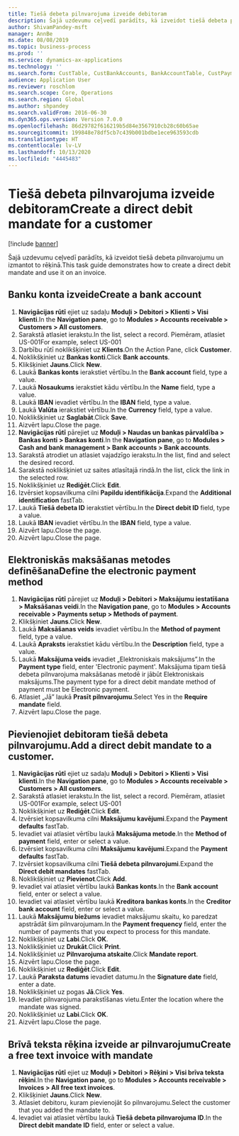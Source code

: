 ```yaml
---
title: Tiešā debeta pilnvarojuma izveide debitoram
description: Šajā uzdevumu ceļvedī parādīts, kā izveidot tiešā debeta pilnvarojumu un izmantot to rēķinā.
author: ShivamPandey-msft
manager: AnnBe
ms.date: 08/08/2019
ms.topic: business-process
ms.prod: ''
ms.service: dynamics-ax-applications
ms.technology: ''
ms.search.form: CustTable, CustBankAccounts, BankAccountTable, CustPaymMode, CustDirectDebitMandate, BankAccountTableLookUp, SrsReportViewerForm,  LogisticsAddressCityLookup, CustFreeInvoice, CustTableLookup
audience: Application User
ms.reviewer: roschlom
ms.search.scope: Core, Operations
ms.search.region: Global
ms.author: shpandey
ms.search.validFrom: 2016-06-30
ms.dyn365.ops.version: Version 7.0.0
ms.openlocfilehash: 86d29782f616219b5d84e3567910cb28c60b65ae
ms.sourcegitcommit: 199848e78df5cb7c439b001bdbe1ece963593cdb
ms.translationtype: HT
ms.contentlocale: lv-LV
ms.lasthandoff: 10/13/2020
ms.locfileid: "4445483"
---
```

# <a name="create-a-direct-debit-mandate-for-a-customer"></a><span data-ttu-id="a383c-103">Tiešā debeta pilnvarojuma izveide debitoram</span><span class="sxs-lookup"><span data-stu-id="a383c-103">Create a direct debit mandate for a customer</span></span>

[!include [banner](../../includes/banner.md)]

<span data-ttu-id="a383c-104">Šajā uzdevumu ceļvedī parādīts, kā izveidot tiešā debeta pilnvarojumu un izmantot to rēķinā.</span><span class="sxs-lookup"><span data-stu-id="a383c-104">This task guide demonstrates how to create a direct debit mandate and use it on an invoice.</span></span>


## <a name="create-a-bank-account"></a><span data-ttu-id="a383c-105">Banku konta izveide</span><span class="sxs-lookup"><span data-stu-id="a383c-105">Create a bank account</span></span>
1. <span data-ttu-id="a383c-106">**Navigācijas rūtī** ejiet uz sadaļu **Moduļi > Debitori > Klienti > Visi klienti**.</span><span class="sxs-lookup"><span data-stu-id="a383c-106">In the **Navigation pane**, go to **Modules > Accounts receivable > Customers > All customers**.</span></span>
2. <span data-ttu-id="a383c-107">Sarakstā atlasiet ierakstu.</span><span class="sxs-lookup"><span data-stu-id="a383c-107">In the list, select a record.</span></span> <span data-ttu-id="a383c-108">Piemēram, atlasiet US-001</span><span class="sxs-lookup"><span data-stu-id="a383c-108">For example, select US-001</span></span>
3. <span data-ttu-id="a383c-109">Darbību rūtī noklikšķiniet uz **Klients**.</span><span class="sxs-lookup"><span data-stu-id="a383c-109">On the Action Pane, click **Customer**.</span></span>
4. <span data-ttu-id="a383c-110">Noklikšķiniet uz **Bankas konti**.</span><span class="sxs-lookup"><span data-stu-id="a383c-110">Click **Bank accounts**.</span></span>
5. <span data-ttu-id="a383c-111">Klikšķiniet **Jauns**.</span><span class="sxs-lookup"><span data-stu-id="a383c-111">Click **New**.</span></span>
6. <span data-ttu-id="a383c-112">Laukā **Bankas konts** ierakstiet vērtību.</span><span class="sxs-lookup"><span data-stu-id="a383c-112">In the **Bank account** field, type a value.</span></span>
7. <span data-ttu-id="a383c-113">Laukā **Nosaukums** ierakstiet kādu vērtību.</span><span class="sxs-lookup"><span data-stu-id="a383c-113">In the **Name** field, type a value.</span></span>
8. <span data-ttu-id="a383c-114">Laukā **IBAN** ievadiet vērtību.</span><span class="sxs-lookup"><span data-stu-id="a383c-114">In the **IBAN** field, type a value.</span></span>
9. <span data-ttu-id="a383c-115">Laukā **Valūta** ierakstiet vērtību.</span><span class="sxs-lookup"><span data-stu-id="a383c-115">In the **Currency** field, type a value.</span></span>
10. <span data-ttu-id="a383c-116">Noklikšķiniet uz **Saglabāt**.</span><span class="sxs-lookup"><span data-stu-id="a383c-116">Click **Save**.</span></span>
11. <span data-ttu-id="a383c-117">Aizvērt lapu.</span><span class="sxs-lookup"><span data-stu-id="a383c-117">Close the page.</span></span>
12. <span data-ttu-id="a383c-118">**Navigācijas rūtī** pārejiet uz **Moduļi > Naudas un bankas pārvaldība > Bankas konti > Bankas konti**.</span><span class="sxs-lookup"><span data-stu-id="a383c-118">In the **Navigation pane**, go to **Modules > Cash and bank management > Bank accounts > Bank accounts**.</span></span>
13. <span data-ttu-id="a383c-119">Sarakstā atrodiet un atlasiet vajadzīgo ierakstu.</span><span class="sxs-lookup"><span data-stu-id="a383c-119">In the list, find and select the desired record.</span></span>
14. <span data-ttu-id="a383c-120">Sarakstā noklikšķiniet uz saites atlasītajā rindā.</span><span class="sxs-lookup"><span data-stu-id="a383c-120">In the list, click the link in the selected row.</span></span>
15. <span data-ttu-id="a383c-121">Noklikšķiniet uz **Rediģēt**.</span><span class="sxs-lookup"><span data-stu-id="a383c-121">Click **Edit**.</span></span>
16. <span data-ttu-id="a383c-122">Izvērsiet kopsavilkuma cilni **Papildu identifikācija**.</span><span class="sxs-lookup"><span data-stu-id="a383c-122">Expand the **Additional identification** fastTab.</span></span>
17. <span data-ttu-id="a383c-123">Laukā **Tiešā debeta ID** ierakstiet vērtību.</span><span class="sxs-lookup"><span data-stu-id="a383c-123">In the **Direct debit ID** field, type a value.</span></span>
18. <span data-ttu-id="a383c-124">Laukā **IBAN** ievadiet vērtību.</span><span class="sxs-lookup"><span data-stu-id="a383c-124">In the **IBAN** field, type a value.</span></span>
19. <span data-ttu-id="a383c-125">Aizvērt lapu.</span><span class="sxs-lookup"><span data-stu-id="a383c-125">Close the page.</span></span>
20. <span data-ttu-id="a383c-126">Aizvērt lapu.</span><span class="sxs-lookup"><span data-stu-id="a383c-126">Close the page.</span></span>

## <a name="define-the-electronic-payment-method"></a><span data-ttu-id="a383c-127">Elektroniskās maksāšanas metodes definēšana</span><span class="sxs-lookup"><span data-stu-id="a383c-127">Define the electronic payment method</span></span>
1. <span data-ttu-id="a383c-128">**Navigācijas rūtī** pārejiet uz **Moduļi > Debitori > Maksājumu iestatīšana > Maksāšanas veidi**.</span><span class="sxs-lookup"><span data-stu-id="a383c-128">In the **Navigation pane**, go to **Modules > Accounts receivable > Payments setup > Methods of payment**.</span></span>
2. <span data-ttu-id="a383c-129">Klikšķiniet **Jauns**.</span><span class="sxs-lookup"><span data-stu-id="a383c-129">Click **New**.</span></span>
3. <span data-ttu-id="a383c-130">Laukā **Maksāšanas veids** ievadiet vērtību.</span><span class="sxs-lookup"><span data-stu-id="a383c-130">In the **Method of payment** field, type a value.</span></span>
4. <span data-ttu-id="a383c-131">Laukā **Apraksts** ierakstiet kādu vērtību.</span><span class="sxs-lookup"><span data-stu-id="a383c-131">In the **Description** field, type a value.</span></span>
5. <span data-ttu-id="a383c-132">Laukā **Maksājuma veids** ievadiet „Elektroniskais maksājums”.</span><span class="sxs-lookup"><span data-stu-id="a383c-132">In the **Payment type** field, enter 'Electronic payment'.</span></span> <span data-ttu-id="a383c-133">Maksājuma tipam tiešā debeta pilnvarojuma maksāšanas metodē ir jābūt Elektroniskais maksājums.</span><span class="sxs-lookup"><span data-stu-id="a383c-133">The payment type for a direct debit mandate method of payment must be Electronic payment.</span></span>
6. <span data-ttu-id="a383c-134">Atlasiet „Jā” laukā **Prasīt pilnvarojumu**.</span><span class="sxs-lookup"><span data-stu-id="a383c-134">Select Yes in the **Require mandate** field.</span></span>
7. <span data-ttu-id="a383c-135">Aizvērt lapu.</span><span class="sxs-lookup"><span data-stu-id="a383c-135">Close the page.</span></span>

## <a name="add-a-direct-debit-mandate-to-a-customer"></a><span data-ttu-id="a383c-136">Pievienojiet debitoram tiešā debeta pilnvarojumu.</span><span class="sxs-lookup"><span data-stu-id="a383c-136">Add a direct debit mandate to a customer.</span></span>
1. <span data-ttu-id="a383c-137">**Navigācijas rūtī** ejiet uz sadaļu **Moduļi > Debitori > Klienti > Visi klienti**.</span><span class="sxs-lookup"><span data-stu-id="a383c-137">In the **Navigation pane**, go to **Modules > Accounts receivable > Customers > All customers**.</span></span>
2. <span data-ttu-id="a383c-138">Sarakstā atlasiet ierakstu.</span><span class="sxs-lookup"><span data-stu-id="a383c-138">In the list, select a record.</span></span> <span data-ttu-id="a383c-139">Piemēram, atlasiet US-001</span><span class="sxs-lookup"><span data-stu-id="a383c-139">For example, select US-001</span></span>
3. <span data-ttu-id="a383c-140">Noklikšķiniet uz **Rediģēt**.</span><span class="sxs-lookup"><span data-stu-id="a383c-140">Click **Edit**.</span></span>
4. <span data-ttu-id="a383c-141">Izvērsiet kopsavilkuma cilni **Maksājumu kavējumi**.</span><span class="sxs-lookup"><span data-stu-id="a383c-141">Expand the **Payment defaults** fastTab.</span></span>
5. <span data-ttu-id="a383c-142">Ievadiet vai atlasiet vērtību laukā **Maksājuma metode**.</span><span class="sxs-lookup"><span data-stu-id="a383c-142">In the **Method of payment** field, enter or select a value.</span></span>
6. <span data-ttu-id="a383c-143">Izvērsiet kopsavilkuma cilni **Maksājumu kavējumi**.</span><span class="sxs-lookup"><span data-stu-id="a383c-143">Expand the **Payment defaults** fastTab.</span></span>
7. <span data-ttu-id="a383c-144">Izvērsiet kopsavilkuma cilni **Tiešā debeta pilnvarojumi**.</span><span class="sxs-lookup"><span data-stu-id="a383c-144">Expand the **Direct debit mandates** fastTab.</span></span>
8. <span data-ttu-id="a383c-145">Noklikšķiniet uz **Pievienot**.</span><span class="sxs-lookup"><span data-stu-id="a383c-145">Click **Add**.</span></span>
9. <span data-ttu-id="a383c-146">Ievadiet vai atlasiet vērtību laukā **Bankas konts**.</span><span class="sxs-lookup"><span data-stu-id="a383c-146">In the **Bank account** field, enter or select a value.</span></span>
10. <span data-ttu-id="a383c-147">Ievadiet vai atlasiet vērtību laukā **Kreditora bankas konts**.</span><span class="sxs-lookup"><span data-stu-id="a383c-147">In the **Creditor bank account** field, enter or select a value.</span></span>
11. <span data-ttu-id="a383c-148">Laukā **Maksājumu biežums** ievadiet maksājumu skaitu, ko paredzat apstrādāt šim pilnvarojumam.</span><span class="sxs-lookup"><span data-stu-id="a383c-148">In the **Payment frequency** field, enter the number of payments that you expect to process for this mandate.</span></span>
12. <span data-ttu-id="a383c-149">Noklikšķiniet uz **Labi**.</span><span class="sxs-lookup"><span data-stu-id="a383c-149">Click **OK**.</span></span>
13. <span data-ttu-id="a383c-150">Noklikšķiniet uz **Drukāt**.</span><span class="sxs-lookup"><span data-stu-id="a383c-150">Click **Print**.</span></span>
14. <span data-ttu-id="a383c-151">Noklikšķiniet uz **Pilnvarojuma atskaite**.</span><span class="sxs-lookup"><span data-stu-id="a383c-151">Click **Mandate report**.</span></span>
15. <span data-ttu-id="a383c-152">Aizvērt lapu.</span><span class="sxs-lookup"><span data-stu-id="a383c-152">Close the page.</span></span>
16. <span data-ttu-id="a383c-153">Noklikšķiniet uz **Rediģēt**.</span><span class="sxs-lookup"><span data-stu-id="a383c-153">Click **Edit**.</span></span>
17. <span data-ttu-id="a383c-154">Laukā **Paraksta datums** ievadiet datumu.</span><span class="sxs-lookup"><span data-stu-id="a383c-154">In the **Signature date** field, enter a date.</span></span>
18. <span data-ttu-id="a383c-155">Noklikšķiniet uz pogas **Jā**.</span><span class="sxs-lookup"><span data-stu-id="a383c-155">Click **Yes**.</span></span>
19. <span data-ttu-id="a383c-156">Ievadiet pilnvarojuma parakstīšanas vietu.</span><span class="sxs-lookup"><span data-stu-id="a383c-156">Enter the location where the mandate was signed.</span></span>
20. <span data-ttu-id="a383c-157">Noklikšķiniet uz **Labi**.</span><span class="sxs-lookup"><span data-stu-id="a383c-157">Click **OK**.</span></span>
21. <span data-ttu-id="a383c-158">Aizvērt lapu.</span><span class="sxs-lookup"><span data-stu-id="a383c-158">Close the page.</span></span>

## <a name="create-a-free-text-invoice-with-mandate"></a><span data-ttu-id="a383c-159">Brīvā teksta rēķina izveide ar pilnvarojumu</span><span class="sxs-lookup"><span data-stu-id="a383c-159">Create a free text invoice with mandate</span></span>
1. <span data-ttu-id="a383c-160">**Navigācijas rūtī** ejiet uz **Moduļi > Debitori > Rēķini > Visi brīva teksta rēķini**.</span><span class="sxs-lookup"><span data-stu-id="a383c-160">In the **Navigation pane**, go to **Modules > Accounts receivable > Invoices > All free text invoices**.</span></span>
2. <span data-ttu-id="a383c-161">Klikšķiniet **Jauns**.</span><span class="sxs-lookup"><span data-stu-id="a383c-161">Click **New**.</span></span>
3. <span data-ttu-id="a383c-162">Atlasiet debitoru, kuram pievienojāt šo pilnvarojumu.</span><span class="sxs-lookup"><span data-stu-id="a383c-162">Select the customer that you added the mandate to.</span></span>
4. <span data-ttu-id="a383c-163">Ievadiet vai atlasiet vērtību laukā **Tiešā debeta pilnvarojuma ID**.</span><span class="sxs-lookup"><span data-stu-id="a383c-163">In the **Direct debit mandate ID** field, enter or select a value.</span></span>

